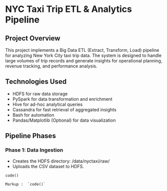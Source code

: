 # NYC Taxi Trip ETL & Analytics Pipeline
## Project Overview 
This project implements a Big Data ETL (Extract, Transform, Load) pipeline for analyzing New York City taxi trip data. The system is designed to handle large volumes of trip records and generate insights for operational planning, revenue tracking, and performance analysis.

## Technologies Used
- HDFS for raw data storage
- PySpark for data transformation and enrichment
- Hive for ad-hoc analytical queries
- Cassandra for fast retrieval of aggregated insights
- Bash for automation
- Pandas/Matplotlib (Optional) for data visualization

## Pipeline Phases

### Phase 1: Data Ingestion
- Creates the HDFS directory: /data/nyctaxi/raw/
- Uploads the CSV dataset to HDFS.

`code()`

    Markup :  `code()`


